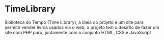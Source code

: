 # TimeLibrary
Biblioteca do Tempo (Time Library), a ideia do projeto e um site para permitir vender livros usados via o web, o projeto tem o desafio de fazer um site com PHP puro, juntamente com o conjunto HTML, CSS e JavaScript
